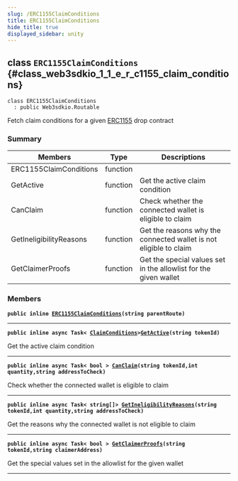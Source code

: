 ```yaml
---
slug: /ERC1155ClaimConditions
title: ERC1155ClaimConditions
hide_title: true
displayed_sidebar: unity
---
```


## class `ERC1155ClaimConditions` {#class_web3sdkio_1_1_e_r_c1155_claim_conditions}

```
class ERC1155ClaimConditions
  : public Web3sdkio.Routable
```

Fetch claim conditions for a given [ERC1155](docs/unity/ERC1155.md#class_web3sdkio_1_1_e_r_c1155) drop contract

### Summary

| Members                 | Type     | Descriptions                                                      |
| ----------------------- | -------- | ----------------------------------------------------------------- |
| ERC1155ClaimConditions  | function |                                                                   |
| GetActive               | function | Get the active claim condition                                    |
| CanClaim                | function | Check whether the connected wallet is eligible to claim           |
| GetIneligibilityReasons | function | Get the reasons why the connected wallet is not eligible to claim |
| GetClaimerProofs        | function | Get the special values set in the allowlist for the given wallet  |

### Members

**`public inline `[`ERC1155ClaimConditions`](#class_web3sdkio_1_1_e_r_c1155_claim_conditions_1a56d86a9c9855fb91895d7a3dbaae2185)`(string parentRoute)`**

---

**`public inline async Task< `[`ClaimConditions`](docs/unity/ClaimConditions.md#class_web3sdkio_1_1_claim_conditions)`>`[`GetActive`](#class_web3sdkio_1_1_e_r_c1155_claim_conditions_1a4a260b29d5437ffe5faa86c68f736740)`(string tokenId)`**

Get the active claim condition

---

**`public inline async Task< bool > `[`CanClaim`](#class_web3sdkio_1_1_e_r_c1155_claim_conditions_1a22575b16104b3f1808755f2c3532d7c9)`(string tokenId,int quantity,string addressToCheck)`**

Check whether the connected wallet is eligible to claim

---

**`public inline async Task< string[]> `[`GetIneligibilityReasons`](#class_web3sdkio_1_1_e_r_c1155_claim_conditions_1a85344a89b01f9705f6cbfdcc75c2a8df)`(string tokenId,int quantity,string addressToCheck)`**

Get the reasons why the connected wallet is not eligible to claim

---

**`public inline async Task< bool > `[`GetClaimerProofs`](#class_web3sdkio_1_1_e_r_c1155_claim_conditions_1a068cd91bf3040bce3a00410467e3706a)`(string tokenId,string claimerAddress)`**

Get the special values set in the allowlist for the given wallet

---

